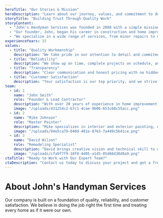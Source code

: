 ```yaml
---
heroTitle: "Our Stories & Mission"
heroDescription: "Learn about our journey, values, and commitment to delivering exceptional handyman services."
storyTitle: "Building Trust Through Quality Work"
storyContent:
  - "John's Handyman Services was founded in 2008 with a simple mission: to provide high-quality, reliable handyman services at fair prices. What started as a one-man operation has grown into a team of skilled professionals dedicated to helping homeowners maintain and improve their properties."
  - "Our founder, John, began his career in construction and home improvement over 15 years ago. His passion for quality craftsmanship and customer satisfaction formed the foundation of our company's values. Today, we continue to uphold these principles in every project we undertake."
  - "We specialize in a wide range of services, from minor repairs to major renovations, and we approach each project with the same level of dedication and attention to detail. Our team consists of experienced professionals who are experts in their respective fields."
experienceYears: 15
values:
  - title: "Quality Workmanship"
    description: "We take pride in our attention to detail and commitment to excellence in every project."
  - title: "Reliability"
    description: "We show up on time, complete projects on schedule, and deliver on our promises."
  - title: "Transparency"
    description: "Clear communication and honest pricing with no hidden fees or surprises."
  - title: "Customer Satisfaction"
    description: "Your satisfaction is our top priority, and we strive to exceed your expectations."
team:
  - id: 1
    name: "John Smith"
    role: "Founder & Lead Contractor"
    description: "With over 20 years of experience in home improvement, John leads our team with expertise and dedication."
    image: "/uploads/431254c2-b7c1-4cae-9b06-653c68c55acc.png"
  - id: 2
    name: "Mike Johnson"
    role: "Master Painter"
    description: "Mike specializes in interior and exterior painting, delivering flawless finishes on every project."
    image: "/uploads/94e5ca79-040d-481e-8763-7a449c5b41ce.png"
  - id: 3
    name: "David Wilson"
    role: "Remodeling Specialist"
    description: "David brings creative vision and technical skill to our bathroom and kitchen remodeling projects."
    image: "/uploads/cfa9f7f9-10f8-4d05-a1d5-85d68430d8a9.png"
ctaTitle: "Ready to Work with Our Expert Team?"
ctaDescription: "Contact us today to discuss your project and get a free quote."
---
```


# About John's Handyman Services

Our company is built on a foundation of quality, reliability, and customer satisfaction. 
We believe in doing the job right the first time and treating every home as if it were our own.
